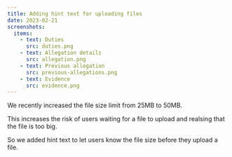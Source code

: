 ```yaml
---
title: Adding hint text for uploading files
date: 2023-02-21
screenshots:
  items:
    - text: Duties
      src: duties.png
    - text: Allegation details
      src: allegation.png
    - text: Previous allegation
      src: previous-allegations.png
    - text: Evidence
      src: evidence.png
---
```


We recently increased the file size limit from 25MB to 50MB.

This increases the risk of users waiting for a file to upload and realsing that the file is too big.

So we added hint text to let users know the file size before they upload a file.

